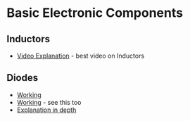 # Basic Electronic Components

## Inductors
- [Video Explanation](https://www.youtube.com/watch?v=KSylo01n5FY&t=553s) - best video on Inductors



## Diodes
- [Working](https://www.youtube.com/watch?v=Fwj_d3uO5g8)
- [Working](https://www.youtube.com/watch?v=JNi6WY7WKAI) - see this too
- [Explanation in depth](https://www.electrical4u.com/diode-working-principle-and-types-of-diode/)